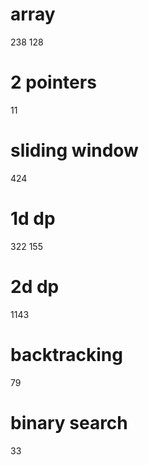 # array
238
128

# 2 pointers
11

# sliding window
424

# 1d dp
322
155

# 2d dp
1143

# backtracking
79

# binary search
33
